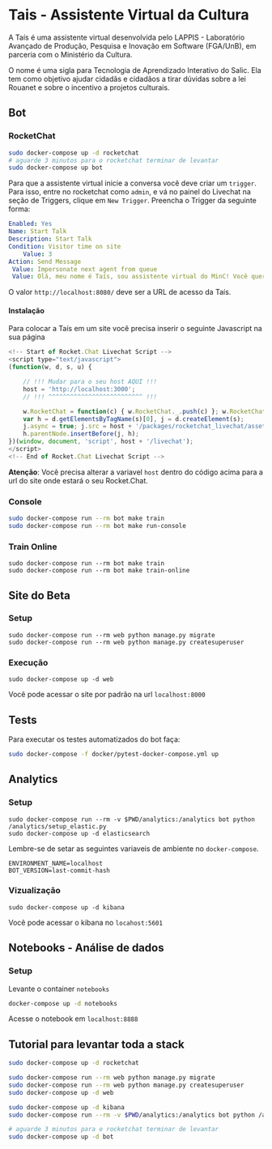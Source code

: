 # Tais - Assistente Virtual da Cultura

A Taís é uma assistente virtual desenvolvida pelo LAPPIS - Laboratório Avançado
de Produção, Pesquisa e Inovação em Software (FGA/UnB), em parceria com o
Ministério da Cultura.

O nome é uma sigla para Tecnologia de Aprendizado Interativo do Salic.
Ela tem como objetivo ajudar cidadãs e cidadãos a tirar dúvidas sobre a lei
Rouanet e sobre o incentivo a projetos culturais.





## Bot

### RocketChat

```sh
sudo docker-compose up -d rocketchat
# aguarde 3 minutos para o rocketchat terminar de levantar
sudo docker-compose up bot
```

Para que a assistente virtual inicie a conversa você deve criar um `trigger`.
Para isso, entre no rocketchat como `admin`, e vá no painel do Livechat na
seção de Triggers, clique em `New Trigger`. Preencha o Trigger da seguinte forma:

```yaml
Enabled: Yes
Name: Start Talk
Description: Start Talk
Condition: Visitor time on site
    Value: 3
Action: Send Message
 Value: Impersonate next agent from queue
 Value: Olá, meu nome é Taís, sou assistente virtual do MinC! Você quer conversar sobre incentivo à cultura? 
```

O valor `http://localhost:8080/` deve ser a URL de acesso da Taís.

#### Instalação

Para colocar a Taís em um site você precisa inserir o seguinte Javascript na sua página

```js
<!-- Start of Rocket.Chat Livechat Script -->
<script type="text/javascript">
(function(w, d, s, u) {

    // !!! Mudar para o seu host AQUI !!!
    host = 'http://localhost:3000';
    // !!! ^^^^^^^^^^^^^^^^^^^^^^^^^^ !!!

    w.RocketChat = function(c) { w.RocketChat._.push(c) }; w.RocketChat._ = []; w.RocketChat.url = u;
    var h = d.getElementsByTagName(s)[0], j = d.createElement(s);
    j.async = true; j.src = host + '/packages/rocketchat_livechat/assets/rocketchat-livechat.min.js?_=201702160944';
    h.parentNode.insertBefore(j, h);
})(window, document, 'script', host + '/livechat');
</script>
<!-- End of Rocket.Chat Livechat Script -->
```

**Atenção**: Você precisa alterar a variavel `host` dentro do código acima para a url do site onde estará
o seu Rocket.Chat.

### Console

```sh
sudo docker-compose run --rm bot make train
sudo docker-compose run --rm bot make run-console
```

### Train Online

```
sudo docker-compose run --rm bot make train
sudo docker-compose run --rm bot make train-online
```


## Site do Beta

### Setup

```
sudo docker-compose run --rm web python manage.py migrate
sudo docker-compose run --rm web python manage.py createsuperuser
```

### Execução

```
sudo docker-compose up -d web
```

Você pode acessar o site por padrão na url `localhost:8000`




## Tests

Para executar os testes automatizados do bot faça:

```sh
sudo docker-compose -f docker/pytest-docker-compose.yml up
```



## Analytics

### Setup

```
sudo docker-compose run --rm -v $PWD/analytics:/analytics bot python /analytics/setup_elastic.py
sudo docker-compose up -d elasticsearch
```

Lembre-se de setar as seguintes variaveis de ambiente no `docker-compose`.

```
ENVIRONMENT_NAME=localhost
BOT_VERSION=last-commit-hash
```

### Vizualização

```
sudo docker-compose up -d kibana
```

Você pode acessar o kibana no `locahost:5601`




## Notebooks - Análise de dados

### Setup

Levante o container `notebooks`

```sh
docker-compose up -d notebooks
```

Acesse o notebook em `localhost:8888`



## Tutorial para levantar toda a stack

```sh
sudo docker-compose up -d rocketchat

sudo docker-compose run --rm web python manage.py migrate
sudo docker-compose run --rm web python manage.py createsuperuser
sudo docker-compose up -d web

sudo docker-compose up -d kibana
sudo docker-compose run --rm -v $PWD/analytics:/analytics bot python /analytics/setup_elastic.py

# aguarde 3 minutos para o rocketchat terminar de levantar
sudo docker-compose up -d bot
```
